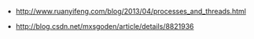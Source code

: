 - http://www.ruanyifeng.com/blog/2013/04/processes_and_threads.html

- http://blog.csdn.net/mxsgoden/article/details/8821936